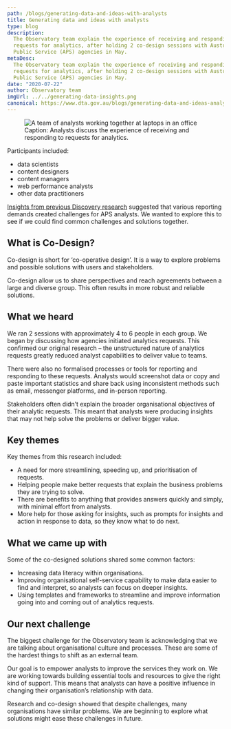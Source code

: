 ```yaml
---
path: /blogs/generating-data-and-ideas-with-analysts
title: Generating data and ideas with analysts
type: blog
description:
  The Observatory team explain the experience of receiving and responding to
  requests for analytics, after holding 2 co-design sessions with Australian
  Public Service (APS) agencies in May.
metaDesc:
  The Observatory team explain the experience of receiving and responding to
  requests for analytics, after holding 2 co-design sessions with Australian
  Public Service (APS) agencies in May.
date: "2020-07-22"
author: Observatory team
imgUrl: ../../generating-data-insights.png
canonical: https://www.dta.gov.au/blogs/generating-data-and-ideas-analysts
---
```


<figure>
<img class="au-responsive-media img-shadow" src="../../generating-data-insights.png" alt="A team of analysts working together at laptops in an office"/>
<figcaption class="max-42">Caption: Analysts discuss the experience of receiving and responding to requests for analytics.</figcaption>
</figure>

Participants included:

- data scientists
- content designers
- content managers
- web performance analysts
- other data practitioners

[Insights from previous Discovery research](https://observatory.service.gov.au/research#discovery-report)
suggested that various reporting demands created challenges for APS analysts. We
wanted to explore this to see if we could find common challenges and solutions
together.

## What is Co-Design?

Co-design is short for ‘co-operative design’. It is a way to explore problems
and possible solutions with users and stakeholders.

Co-design allow us to share perspectives and reach agreements between a large
and diverse group. This often results in more robust and reliable solutions.

## What we heard

We ran 2 sessions with approximately 4 to 6 people in each group. We began by
discussing how agencies initiated analytics requests. This confirmed our
original research – the unstructured nature of analytics requests greatly
reduced analyst capabilities to deliver value to teams.

There were also no formalised processes or tools for reporting and responding to
these requests. Analysts would screenshot data or copy and paste important
statistics and share back using inconsistent methods such as email, messenger
platforms, and in-person reporting.

Stakeholders often didn’t explain the broader organisational objectives of their
analytic requests. This meant that analysts were producing insights that may not
help solve the problems or deliver bigger value.

## Key themes

Key themes from this research included:

<div class="max-42">
  <ul>
    <li>A need for more streamlining, speeding up, and prioritisation of requests.</li>
    <li>Helping people make better requests that explain the business problems they
      are trying to solve.</li>
    <li>There are benefits to anything that provides answers quickly and simply, with
      minimal effort from analysts.</li>
    <li>More help for those asking for insights, such as prompts for insights and
      action in response to data, so they know what to do next.</li>
  </ul>
</div>

## What we came up with

Some of the co-designed solutions shared some common factors:

<div class="max-42">
  <ul>
    <li>Increasing data literacy within organisations.</li>
    <li>Improving organisational self-service capability to make data easier to find
      and interpret, so analysts can focus on deeper insights.</li>
    <li>Using templates and frameworks to streamline and improve information going
      into and coming out of analytics requests.</li>
  </ul>
</div>

## Our next challenge

The biggest challenge for the Observatory team is acknowledging that we are
talking about organisational culture and processes. These are some of the
hardest things to shift as an external team.

Our goal is to empower analysts to improve the services they work on. We are
working towards building essential tools and resources to give the right kind of
support. This means that analysts can have a positive influence in changing
their organisation’s relationship with data.

Research and co-design showed that despite challenges, many organisations have
similar problems. We are beginning to explore what solutions might ease these
challenges in future.
